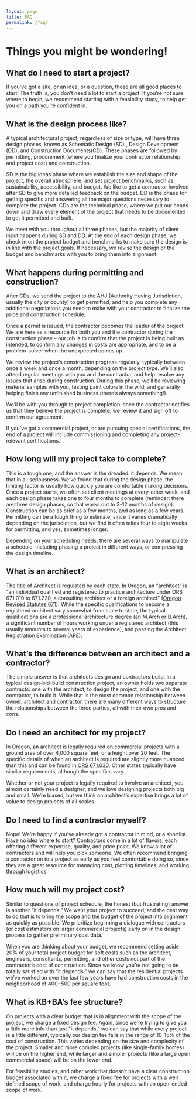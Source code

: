 ```yaml
---
layout: page
title: FAQ
permalink: /faq/
---
```


# Things you might be wondering!

## What do I need to start a project?

If you’ve got a site, or an idea, or a question, those are all good places to start! The truth is, you don’t need a lot to start a project. If you’re not sure where to begin, we recommend starting with a feasibility study, to help get you on a path you’re confident in.

## What is the design process like?

A typical architectural project, regardless of size or type, will have three design phases, known as Schematic Design (SD) , Design Development (DD), and Construction Documents(CD). These phases are followed by permitting, procurement (where you finalize your contractor relationship and project cost) and construction.

SD is the big ideas phase where we establish the size and shape of the project, the overall atmosphere, and set project benchmarks, such as sustainability, accessibility, and budget. We like to get a contractor involved after SD to give more detailed feedback on the budget. DD is the phase for getting specific and answering all the major questions necessary to complete the project. CDs are the technical phase, where we put our heads down and draw every element of the project that needs to be documented to get it permitted and built.

We meet with you throughout all three phases, but the majority of client input happens during SD and DD. At the end of each design phase, we check in on the project budget and benchmarks to make sure the design is in line with the project goals. If necessary, we revise the design or the budget and benchmarks with you to bring them into alignment.

## What happens during permitting and construction?

After CDs, we send the project to the AHJ (Authority Having Jurisdiction, usually the city or county) to get permitted, and help you complete any additional negotiations you need to make with your contractor to finalize the price and construction schedule. 

Once a permit is issued, the contractor becomes the leader of the project. We are here as a resource for both you and the contractor during the construction phase – our job is to confirm that the project is being built as intended, to confirm any changes in costs are appropriate, and to be a problem-solver when the unexpected comes up.

We review the project’s construction progress regularly, typically between once a week and once a month, depending on the project type. We’ll also attend regular meetings with you and the contractor, and help resolve any issues that arise during construction. During this phase, we’ll be reviewing material samples with you, testing paint colors in the wild, and generally helping finish any unfinished business (there’s always something!).

We’ll be with you through to project completion–once the contractor notifies us that they believe the project is complete, we review it and sign off to confirm our agreement. 

If you’ve got a commercial project, or are pursuing special certifications, the end of a project will include commissioning and completing any project-relevant certifications.

## How long will my project take to complete?

This is a tough one, and the answer is the dreaded: it depends. We mean that in all seriousness. We’ve found that during the design phase, the limiting factor is usually how quickly you are comfortable making decisions. Once a project starts, we often set client meetings at every-other week, and each design phase takes one to four months to complete (reminder: there are three design phases, so that works out to 3-12 months of design). Construction can be as brief as a few months, and as long as a few years. Permitting can be a tough thing to estimate, since it varies dramatically depending on the jurisdiction, but we find it often takes four to eight weeks for permitting, and yes, sometimes longer. 

Depending on your scheduling needs, there are several ways to manipulate a schedule, including phasing a project in different ways, or compressing the design timeline.

## What is an architect?

The title of Architect is regulated by each state. In Oregon, an “architect” is “an individual qualified and registered to practice architecture under ORS 671.010 to 671.220, a consulting architect or a foreign architect” ([Oregon Revised Statutes 671](https://www.oregonlegislature.gov/Bills_Laws/ORS/ORS671.html)). While the specific qualifications to become a registered architect vary somewhat from state to state, the typical qualifications are a professional architecture degree (an M.Arch or B.Arch), a significant number of hours working under a registered architect (this usually amounts to several years of experience), and passing the Architect Registration Examination (ARE). 

## What’s the difference between an architect and a contractor?

The simple answer is that architects design and contractors build. In a typical design-bid-build construction project, an owner holds two separate contracts: one with the architect, to design the project, and one with the contractor, to build it. While that is the most common relationship between owner, architect and contractor, there are many different ways to structure the relationships between the three parties, all with their own pros and cons.

## Do I need an architect for my project?

In Oregon, an architect is legally required on commercial projects with a ground area of over 4,000 square feet, or a height over 20 feet. The specific details of when an architect is required are slightly more nuanced than this and can be found in [ORS 671.030](https://www.oregonlegislature.gov/Bills_Laws/ORS/ORS671.html). Other states typically have similar requirements, although the specifics vary.

Whether or not your project is legally required to involve an architect, you almost certainly need a designer, and we love designing projects both big and small. We’re biased, but we think an architect’s expertise brings a lot of value to design projects of all scales.

## Do I need to find a contractor myself?

Nope! We’re happy if you’ve already got a contractor in mind, or a shortlist. Have no idea where to start? Contractors come in a lot of flavors, each offering different expertise, quality, and price point. We know a lot of contractors and will help you pick someone. We often recommend bringing a contractor on to a project as early as you feel comfortable doing so, since they are a great resource for managing cost, plotting timelines, and working through logistics.

## How much will my project cost?

Similar to questions of project schedule, the honest (but frustrating) answer is another “it depends.” We want your project to succeed, and the best way to do that is to bring the scope and the budget of the project into alignment as quickly as possible. We prioritize beginning a dialogue with contractors (or cost estimators on larger commercial projects) early on in the design process to gather preliminary cost data. 

When you are thinking about your budget, we recommend setting aside 20% of your total project budget for soft costs such as the architect, engineers, consultants, permitting, and other costs not part of the contractor’s cost of construction. Since we know you’re not going to be totally satisfied with “it depends,” we can say that the residential projects we’ve worked on over the last few years have had construction costs in the neighborhood of $400-$500 per square foot.

## What is KB+BA’s fee structure?

On projects with a clear budget that is in alignment with the scope of the project, we charge a fixed design fee. Again, since we're trying to give you a little more info than just "it depends," we can say that while every project is a little different, typically our design fee falls in the range of 10-15% of the cost of construction. This varies depending on the size and complexity of the project. Smaller and more complex projects (like single-family homes) will be on the higher end, while larger and simpler projects (like a large open commercial space) will be on the lower end.

For feasibility studies, and other work that doesn’t have a clear construction budget associated with it, we charge a fixed fee for projects with a well defined scope of work, and charge hourly for projects with an open-ended scope of work.
